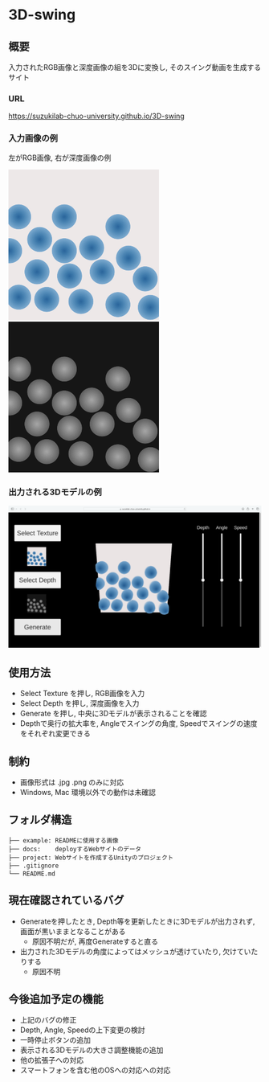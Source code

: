 # 3D-swing

## 概要

入力されたRGB画像と深度画像の組を3Dに変換し, そのスイング動画を生成するサイト

### URL

<https://suzukilab-chuo-university.github.io/3D-swing>

### 入力画像の例

左がRGB画像, 右が深度画像の例

![RGB画像の例](example/texture.png) ![深度画像の例](example/depth.png)

### 出力される3Dモデルの例

![RGB画像の例](example/output.png)

## 使用方法

- Select Texture を押し, RGB画像を入力
- Select Depth を押し, 深度画像を入力
- Generate を押し, 中央に3Dモデルが表示されることを確認
- Depthで奥行の拡大率を, Angleでスイングの角度, Speedでスイングの速度をそれぞれ変更できる

## 制約

- 画像形式は .jpg .png のみに対応
- Windows, Mac 環境以外での動作は未確認

## フォルダ構造

```.
├── example: READMEに使用する画像
├── docs:    deployするWebサイトのデータ
├── project: Webサイトを作成するUnityのプロジェクト
├── .gitignore
└── README.md
```

## 現在確認されているバグ

- Generateを押したとき, Depth等を更新したときに3Dモデルが出力されず, 画面が黒いままとなることがある
  - 原因不明だが, 再度Generateすると直る
- 出力された3Dモデルの角度によってはメッシュが透けていたり, 欠けていたりする
  - 原因不明

## 今後追加予定の機能

- 上記のバグの修正
- Depth, Angle, Speedの上下変更の検討
- 一時停止ボタンの追加
- 表示される3Dモデルの大きさ調整機能の追加
- 他の拡張子への対応
- スマートフォンを含む他のOSへの対応への対応
